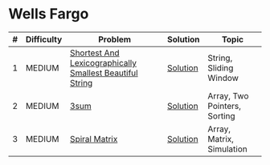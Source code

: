 # Wells Fargo

| # | Difficulty | Problem | Solution | Topic |
|---|------------|---------|----------|--------|
| 1 | MEDIUM | [Shortest And Lexicographically Smallest Beautiful String](https://leetcode.com/problems/shortest-and-lexicographically-smallest-beautiful-string) | [Solution](../coding/algorithms/SlidingWindow.java) | String, Sliding Window |
| 2 | MEDIUM | [3sum](https://leetcode.com/problems/3sum) | [Solution](../coding/algorithms/TwoPointerSum.java) | Array, Two Pointers, Sorting |
| 3 | MEDIUM | [Spiral Matrix](https://leetcode.com/problems/spiral-matrix) | [Solution](../coding/datastructures/arrays/SpiralMatrix.java) | Array, Matrix, Simulation |

